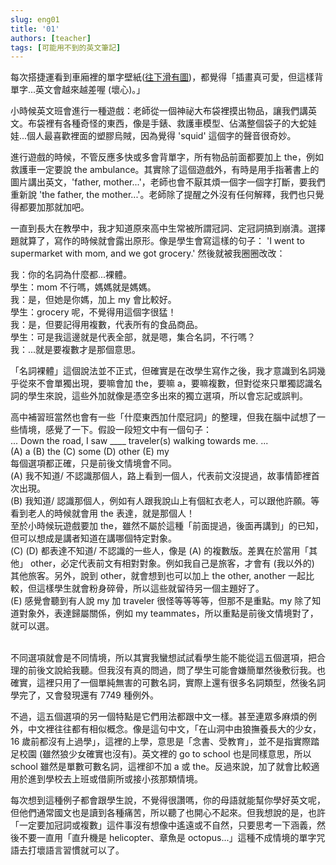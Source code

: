 ```yaml
---
slug: eng01
title: '01'
authors: [teacher]
tags: [可能用不到的英文筆記]
---
```


每次搭捷運看到車廂裡的單字壁紙([往下滑有圖](https://www.metro.taipei/cp.aspx?n=35DB194B63AC45CF))，都覺得「插畫真可愛，但這樣背單字...英文會越來越差喔 (壞心)。」
<!-- truncate -->
小時候英文班會進行一種遊戲：老師從一個神祕大布袋裡摸出物品，讓我們講英文。布袋裡有各種奇怪的東西，像是手錶、救護車模型、佔滿整個袋子的大蛇娃娃...個人最喜歡裡面的塑膠烏賊，因為覺得 'squid' 這個字的聲音很奇妙。

進行遊戲的時候，不管反應多快或多會背單字，所有物品前面都要加上 the，例如救護車一定要說 the ambulance。其實除了這個遊戲外，有時是用手指著書上的圖片講出英文，'father, mother...'，老師也會不厭其煩一個字一個字打斷，要我們重新說 'the father, the mother...'。老師除了提醒之外沒有任何解釋，我們也只覺得都要加那就加吧。

一直到長大在教學中，我才知道原來高中生常被所謂冠詞、定冠詞搞到崩潰。選擇題就算了，寫作的時候就會露出原形。像是學生會寫這樣的句子： 'I went to supermarket with mom, and we got grocery.' 然後就被我圈圈改改：

我：你的名詞為什麼都...裸體。<br/>
學生：mom 不行嗎，媽媽就是媽媽。<br/>
我：是，但她是你媽，加上 my 會比較好。<br/>
學生：grocery 呢，不覺得用這個字很猛！<br/>
我：是，但要記得用複數，代表所有的食品商品。<br/>
學生：可是我這邊就是代表全部，就是嗯，集合名詞，不行嗎？<br/>
我：...就是要複數才是那個意思。<br/>

「名詞裸體」這個說法並不正式，但確實是在改學生寫作之後，我才意識到名詞幾乎從來不會單獨出現，要嘛會加 the，要嘛 a，要嘛複數，但對從來只單獨認識名詞的學生來說，這些外加就像是憑空多出來的獨立選項，所以會忘記或誤判。

高中補習班當然也會有一些「什麼東西加什麼冠詞」的整理，但我在腦中試想了一些情境，感覺了一下。假設一段短文中有一個句子：<br/>
... Down the road, I saw ____ traveler(s) walking towards me. ...<br/>
(A) a     (B) the     (C) some   (D) other (E) my
<br/>
每個選項都正確，只是前後文情境會不同。<br/>
(A) 我不知道/ 不認識那個人，路上看到一個人，代表前文沒提過，故事情節裡首次出現。<br/>
(B) 我知道/ 認識那個人，例如有人跟我說山上有個紅衣老人，可以跟他許願。等看到老人的時候就會用 the 表達，就是那個人！<br/>
至於小時候玩遊戲要加 the，雖然不屬於這種「前面提過，後面再講到」的已知，但可以想成是講者知道在講哪個特定對象。<br/>
(C) (D) 都表達不知道/ 不認識的一些人，像是 (A) 的複數版。差異在於當用「其他」 other，必定代表前文有相對對象。例如我自己是旅客，才會有 (我以外的) 其他旅客。另外，說到 other，就會想到也可以加上 the other, another 一起比較，但這樣學生就會粉身碎骨，所以這些就留待另一個主題好了。<br/>
(E) 感覺會聽到有人說 my 加 traveler 很怪等等等等，但那不是重點。my 除了知道對象外，表達歸屬關係，例如 my teammates，所以重點是前後文情境對了，就可以選。<br/><br/>

不同選項就會是不同情境，所以其實我蠻想試試看學生能不能從這五個選項，把合理的前後文說給我聽。但我沒有真的問過，問了學生可能會嫌簡單然後敷衍我。也確實，這裡只用了一個單純無害的可數名詞，實際上還有很多名詞類型，然後名詞學完了，又會發現還有 7749 種例外。

不過，這五個選項的另一個特點是它們用法都跟中文一樣。甚至連眾多麻煩的例外，中文裡往往都有相似概念。像是這句中文，「在山洞中由狼撫養長大的少女，16 歲前都沒有上過學」，這裡的上學，意思是「念書、受教育」，並不是指實際踏足校園 (雖然狼少女確實也沒有)。英文裡的 go to school 也是同樣意思，所以 school 雖然是單數可數名詞，這裡卻不加 a 或 the。反過來說，加了就會比較適用於進到學校去上班或借廁所或接小孩那類情境。

每次想到這種例子都會跟學生說，不覺得很讚嗎，你的母語就能幫你學好英文呢，但他們通常國文也是讀到各種痛苦，所以聽了也開心不起來。但我想說的是，也許「一定要加冠詞或複數」這件事沒有想像中遙遠或不自然，只要思考一下涵義，然後不要一直用「直升機是 helicopter、章魚是 octopus...」這種不成情境的單字咒語去打壞語言習慣就可以了。